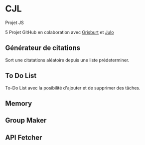 # CJL
Projet JS

5 Projet GitHub en colaboration avec [Grisburt](https://github.com/grisburt) et [Julo](https://github.com/Julo25)

## Générateur de citations

Sort une citatations aléatoire depuis une liste prédeterminer.

## To Do List

To-Do List avec la posibilité d'ajouter et de supprimer des tâches.

## Memory

## Group Maker

## API Fetcher
